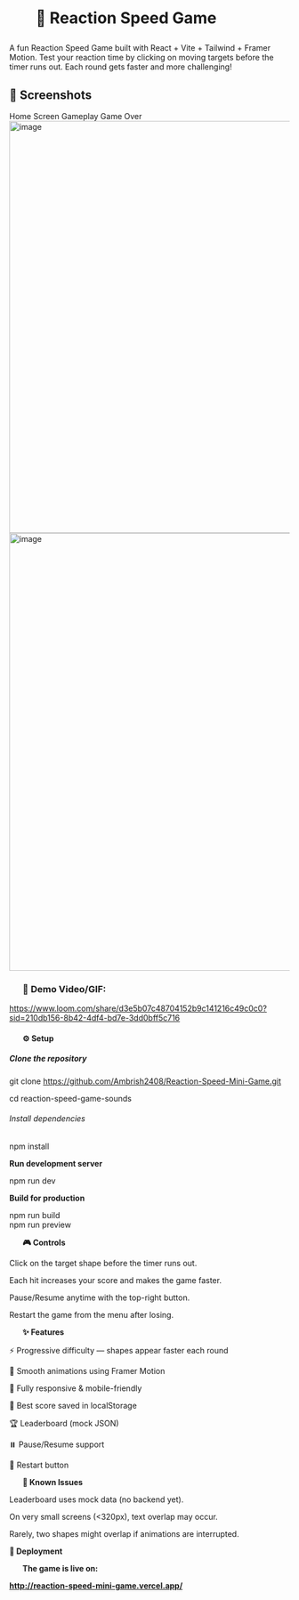 <h1><ul>🎯 Reaction Speed Game</h1></ul>


A fun Reaction Speed Game built with React + Vite + Tailwind + Framer Motion.
Test your reaction time by clicking on moving targets before the timer runs out.
Each round gets faster and more challenging!

<h2>📸 Screenshots</h2>
Home Screen	Gameplay	Game Over
<img width="1418" height="741" alt="image" src="https://github.com/user-attachments/assets/38423550-0651-4789-949a-3b517e072b32" />

<img width="1425" height="787" alt="image" src="https://github.com/user-attachments/assets/9d0929c5-5561-4bef-9011-c2a6fc939780" />



	
	

<b><ul><h3>🎥 Demo Video/GIF:</b></ul></h3>
https://www.loom.com/share/d3e5b07c48704152b9c141216c49c0c0?sid=210db156-8b42-4df4-bd7e-3dd0bff5c716


<b><ul><h4>⚙️ Setup</b></ul></h4>

<h5>Clone the repository</h5>

git clone https://github.com/Ambrish2408/Reaction-Speed-Mini-Game.git
<br>

cd reaction-speed-game-sounds


<h6>Install dependencies</h6>

npm install


<b>Run development server</b>

npm run dev


<b><h7>Build for production</h7></b>

npm run build
<br>
npm run preview

<b><ul><h8>🎮 Controls</b></ul></h8>

Click on the target shape before the timer runs out.

Each hit increases your score and makes the game faster.

Pause/Resume anytime with the top-right button.

Restart the game from the menu after losing.

<b><ul><h9>✨ Features</b></ul></h9>

⚡ Progressive difficulty — shapes appear faster each round

🎨 Smooth animations using Framer Motion

📱 Fully responsive & mobile-friendly

💾 Best score saved in localStorage

🏆 Leaderboard (mock JSON)

⏸️ Pause/Resume support

🔄 Restart button

<b><ul><h10>🐛 Known Issues</b></ul></h10>

Leaderboard uses mock data (no backend yet).

On very small screens (<320px), text overlap may occur.

Rarely, two shapes might overlap if animations are interrupted.

<b><h11>🚀 Deployment</h11><b>

<b><ul>The game is live on:</ul>http://reaction-speed-mini-game.vercel.app/
